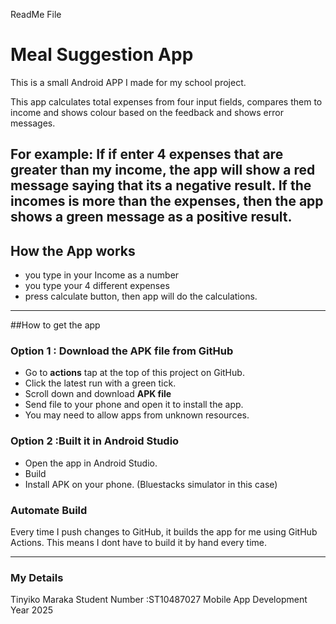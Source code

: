 ReadMe File
# Meal Suggestion App

This is a small Android APP I made for my school project.
 

This app calculates total expenses from four input fields, compares them to income and shows colour based on the feedback and shows error messages.

For example:
	If if enter 4 expenses that are greater than my income, the app will show a red message saying that its a negative result.
	If the incomes is more than the expenses, then the app shows a green message as a positive result. 
  --
## How the App works
  - you type in your Income as a number
  - you type your 4 different expenses
  - press calculate button, then app will do the calculations.
    
---
##How to get the app

### Option 1 : Download the APK file from GitHub
  - Go to **actions** tap at the top of this project on GitHub.
  - Click the latest run with a green tick.
  - Scroll down and download **APK file**
  - Send file to your phone and open it to install the app.
  - You may need to allow apps from unknown resources.

### Option 2 :Built it in Android Studio
 - Open the app in Android Studio.
 - Build
 - Install APK on your phone. (Bluestacks simulator in this case)

### Automate Build

Every time I push changes to GitHub, it builds the app for me using GitHub Actions.
This means I dont have to build it by hand every time.

-------

### My Details
Tinyiko Maraka
Student Number :ST10487027
Mobile App Development
Year 2025
